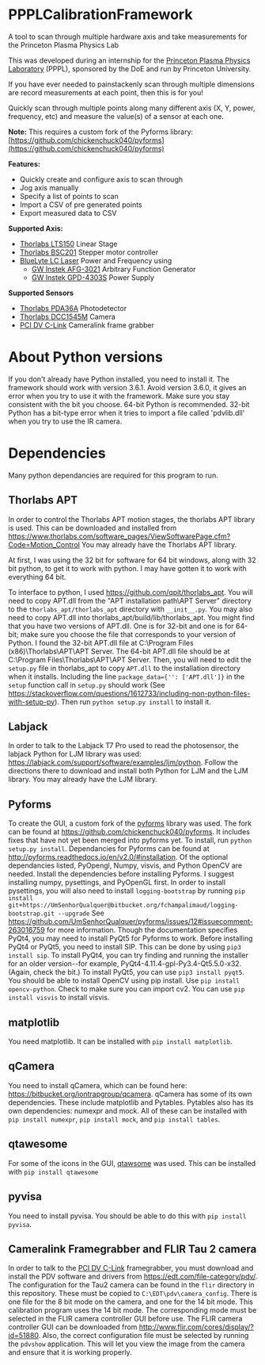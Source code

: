 # PPPLCalibrationFramework
A tool to scan through multiple hardware axis and take measurements for the Princeton Plasma Physics Lab

This was developed during an internship for the [Princeton Plasma Physics Laboratory](http://www.pppl.gov/) (PPPL), sponsored by the DoE and run by Princeton University.

If you have ever needed to painstackenly scan through multiple dimensions are record measurements at each point, then this is for you!

Quickly scan through multiple points along many different axis (X, Y, power, frequency, etc) and measure the value(s) of a sensor at each one.

**Note:** This requires a custom fork of the Pyforms library: [https://github.com/chickenchuck040/pyforms](https://github.com/chickenchuck040/pyforms)

**Features:**
 - Quickly create and configure axis to scan through
 - Jog axis manually
 - Specify a list of points to scan
 - Import a CSV of pre generated points
 - Export measured data to CSV
 
 **Supported Axis:**
 - [Thorlabs LTS150](https://www.thorlabs.com/newgrouppage9.cfm?objectgroup_id=3961&pn=LTS150#8110) Linear Stage
 - [Thorlabs BSC201](https://www.thorlabs.com/newgrouppage9.cfm?objectgroup_id=1704&pn=BSC201) Stepper motor controller
 - [BlueLyte LC Laser](http://www.global-lasertech.co.uk/wp-content/uploads/2014/04/BlueLyte_LC_Userguide_EN.pdf) Power and Frequency using
   - [GW Instek AFG-3021](http://www.gwinstek.com/en-global/products/Signal_Sources/Arbitrary_Function_Generators/AFG-303x) Arbitrary Function Generator
   - [GW Instek GPD-4303S](http://www.gwinstek.com/en-global/products/DC_Power_Supply/Programmable_Multiple_Channel_DC_Power_Supplies/GPD-Series) Power Supply

**Supported Sensors**
 - [Thorlabs PDA36A](https://www.thorlabs.com/newgrouppage9.cfm?objectgroup_id=3257&pn=PDA36A#10781) Photodetector
 - [Thorlabs DCC1545M](https://www.thorlabs.com/newgrouppage9.cfm?objectgroup_id=4024) Camera
 - [PCI DV C-Link](https://edt.com/product/pci-dv-c-link/) Cameralink frame grabber 
# About Python versions
If you don't already have Python installed, you need to install it. The framework should work with version 3.6.1. Avoid version 3.6.0, it gives an error when you try to use it with the framework. Make sure you stay consistent with the bit you choose. 64-bit Python is recommended. 32-bit Python has a bit-type error when it tries to import a file called 'pdvlib.dll' when you try to use the IR camera.
# Dependencies
Many python dependancies are required for this program to run.
## Thorlabs APT
 In order to control the Thorlabs APT motion stages, the thorlabs APT library is used.
 This can be downloaded and installed from https://www.thorlabs.com/software_pages/ViewSoftwarePage.cfm?Code=Motion_Control
 You may already have the Thorlabs APT library.
 
 At first, I was using the 32 bit for software for 64 bit windows, along with 32 bit python, to get it to work with python.
 I may have gotten it to work with everything 64 bit.
 
 To interface to python, I used https://github.com/qpit/thorlabs_apt. You will need to copy APT.dll from the "APT installation path\APT Server" directory to the `thorlabs_apt/thorlabs_apt` directory with `__init__.py`. You may also need to copy APT.dll into thorlabs_apt/build/lib/thorlabs_apt. You might find that you have two versions of APT.dll. One is for 32-bit and one is for 64-bit; make sure you choose the file that corresponds to your version of Python. I found the 32-bit APT.dll file at C:\Program Files (x86)\Thorlabs\APT\APT Server. The 64-bit APT.dll file should be at C:\Program Files\Thorlabs\APT\APT Server. Then, you will need to edit the `setup.py` file in thorlabs_apt to copy `APT.dll` to the installation directory when it installs. Including the line `package_data={'': ['APT.dll']}` in the `setup` function call in `setup.py` should work (See https://stackoverflow.com/questions/1612733/including-non-python-files-with-setup-py). Then run `python setup.py install` to install it.
 
## Labjack
 In order to talk to the Labjack T7 Pro used to read the photosensor, the labjack Python for LJM library was used: https://labjack.com/support/software/examples/ljm/python. Follow the directions there to download and install both Python for LJM and the LJM library. You may already have the LJM library.
 
## Pyforms
 To create the GUI, a custom fork of the [pyforms](https://github.com/UmSenhorQualquer/pyforms) library was used. The fork can be found at https://github.com/chickenchuck040/pyforms. It includes fixes that have not yet been merged into pyforms yet.
 To install, run `python setup.py install`.
 Dependancies for Pyforms can be found at http://pyforms.readthedocs.io/en/v2.0/#installation. Of the optional dependancies listed, PyOpengl, Numpy, visvis, and Python OpenCV are needed. Install the dependencies before installing Pyforms. I suggest installing numpy, pysettings, and PyOpenGL first.
 In order to install pysettings, you will also need to install `logging-bootstrap` by running 
 `pip install git+https://UmSenhorQualquer@bitbucket.org/fchampalimaud/logging-bootstrap.git --upgrade`
 See https://github.com/UmSenhorQualquer/pyforms/issues/12#issuecomment-263016759 for more information.
 Though the documentation specifies PyQt4, you may need to install PyQt5 for Pyforms to work. Before installing PyQt4 or PyQt5, you need to install SIP. This can be done by using `pip3 install sip`. To install PyQt4, you can try finding and running the installer for an older version--for example, PyQt4-4.11.4-gpl-Py3.4-Qt5.5.0-x32. (Again, check the bit.) To install PyQt5, you can use `pip3 install pyqt5`.
 You should be able to install OpenCV using pip install. Use `pip install opencv-python`. Check to make sure you can import cv2.
You can use `pip install visvis` to install visvis.
 
## matplotlib
You need matplotlib. It can be installed with `pip install matplotlib`.

## qCamera
You need to install qCamera, which can be found here: https://bitbucket.org/iontrapgroup/qcamera.
qCamera has some of its own dependencies. These include matplotlib and Pytables. Pytables also has its own dependencies: numexpr and mock. All of these can be installed with `pip install numexpr`, `pip install mock`, and `pip install tables`.
 
## qtawesome
 For some of the icons in the GUI, [qtawsome](https://github.com/spyder-ide/qtawesome) was used. This can be installed with
 `pip install qtawesome`

## pyvisa
You need to install pyvisa. You should be able to do this with `pip install pyvisa`.

## Cameralink Framegrabber and FLIR Tau 2 camera
 In order to talk to the [PCI DV C-Link](https://edt.com/product/pci-dv-c-link/) framegrabber, you must download and install the PDV software and drivers from https://edt.com/file-category/pdv/.
 The configuration for the Tau2 camera can be found in the `flir` directory in this repository. These must be copied to `C:\EDT\pdv\camera_config`. There is one file for the 8 bit mode on the camera, and one for the 14 bit mode. This calibration program uses the 14 bit mode. The corresponding mode must be selected in the FLIR camera controller GUI before use. The FLIR camera controller GUI can be downloaded from http://www.flir.com/cores/display/?id=51880.
 Also, the correct configuration file must be selected by running the `pdvshow` application. This will let you view the image from the camera and ensure that it is working properly.
 
 
